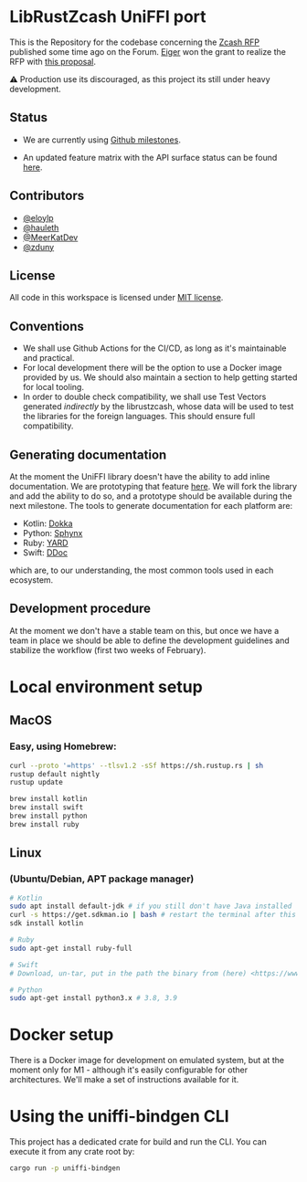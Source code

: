 # LibRustZcash UniFFI port

This is the Repository for the codebase concerning the [Zcash RFP](https://forum.zcashcommunity.com/t/rfp-zcash-uniffi-library/41335) published some time ago on the Forum. [Eiger](https://www.eiger.co/) won the grant to realize the RFP with [this proposal](https://forum.zcashcommunity.com/t/zcash-uniffi-library-rfp/43468).

⚠️ Production use its discouraged, as this project its still under heavy development.

## Status

* We are currently using [Github milestones](https://github.com/eigerco/uniffi-zcash-lib/milestones).

* An updated feature matrix with the API surface status can be found [here](./STATUS.md).

## Contributors

 - [@eloylp](https://github.com/eloylp)
 - [@hauleth](https://github.com/hauleth)
 - [@MeerKatDev](https://github.com/MeerKatDev)
 - [@zduny](https://github.com/zduny)

## License

All code in this workspace is licensed under [MIT license](http://opensource.org/licenses/MIT).

## Conventions
 - We shall use Github Actions for the CI/CD, as long as it's maintainable and practical.
 - For local development there will be the option to use a Docker image provided by us. We should also maintain a section to help getting started for local tooling.
 - In order to double check compatibility, we shall use Test Vectors generated _indirectly_ by the librustzcash, whose data will be used to test the libraries for the foreign languages. This should ensure full compatibility.

## Generating documentation

At the moment the UniFFI library doesn't have the ability to add inline documentation. We are prototyping that feature [here](https://github.com/eigerco/uniffi-rs). We will fork the library and add the ability to do so, and a prototype should be available during the next milestone. The tools to generate documentation for each platform are:

 - Kotlin: [Dokka](https://kotlinlang.org/docs/kotlin-doc.html)
 - Python: [Sphynx]()
 - Ruby: [YARD]()
 - Swift: [DDoc]()

which are, to our understanding, the most common tools used in each ecosystem.

## Development procedure

At the moment we don't have a stable team on this, but once we have a team in place we should be able to define the development guidelines and stabilize the workflow (first two weeks of February).

# Local environment setup

## MacOS

### Easy, using Homebrew:

```bash
curl --proto '=https' --tlsv1.2 -sSf https://sh.rustup.rs | sh
rustup default nightly
rustup update

brew install kotlin
brew install swift
brew install python
brew install ruby
```

## Linux

### (Ubuntu/Debian, APT package manager)

```bash
# Kotlin
sudo apt install default-jdk # if you still don't have Java installed
curl -s https://get.sdkman.io | bash # restart the terminal after this
sdk install kotlin

# Ruby
sudo apt-get install ruby-full

# Swift
# Download, un-tar, put in the path the binary from (here) <https://www.swift.org/download>.

# Python
sudo apt-get install python3.x # 3.8, 3.9
```

# Docker setup

There is a Docker image for development on emulated system, but at the moment only for M1 - although it's easily configurable for other architectures. We'll make a set of instructions available for it.

# Using the uniffi-bindgen CLI

This project has a dedicated crate for build and run the CLI. You can execute it from any crate root by:

```bash
cargo run -p uniffi-bindgen
```

